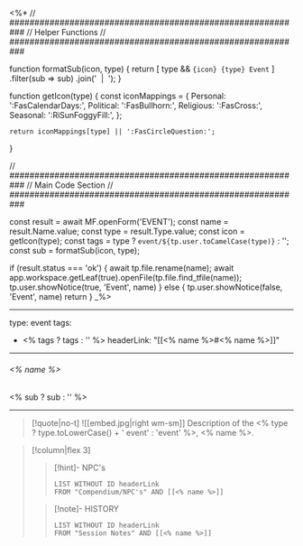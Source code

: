 <%*
// ###########################################################
//                        Helper Functions
// ###########################################################

function formatSub(icon, type) {
	return [
		type && `{icon} {type} Event`
	]
  	.filter(sub => sub)
  	.join('&nbsp;&nbsp;|&nbsp;&nbsp;');
}

function getIcon(type) {
	const iconMappings = {
		Personal: ':FasCalendarDays:',
		Political: ':FasBullhorn:',
		Religious: ':FasCross:',
		Seasonal: ':RiSunFoggyFill:',
	};
	
	return iconMappings[type] || ':FasCircleQuestion:';
}

// ###########################################################
//                        Main Code Section
// ###########################################################

const result = await MF.openForm('EVENT');
const name = result.Name.value;
const type = result.Type.value;
const icon = getIcon(type);
const tags = type ? `event/${tp.user.toCamelCase(type)}` : '';
const sub = formatSub(icon, type);

if (result.status === 'ok') {
    await tp.file.rename(name);
    await app.workspace.getLeaf(true).openFile(tp.file.find_tfile(name));
    tp.user.showNotice(true, 'Event', name)
} else {
    tp.user.showNotice(false, 'Event', name)
    return
}
_%>

---
type: event
tags:
- <% tags ? tags : '' %>
headerLink: "[[<% name %>#<% name %>]]"
---

###### <% name %>
<span class="sub2"><% sub ? sub : '' %></span>
___

> [!quote|no-t]
> ![[embed.jpg|right wm-sm]] Description of the <% type ? type.toLowerCase() + ' event' : 'event' %>, <% name %>.
<span class="clearfix"></span>


> [!column|flex 3]
>>[!hint]- NPC's
>>```dataview
>>LIST WITHOUT ID headerLink
>>FROM "Compendium/NPC's" AND [[<% name %>]]
>
>>[!note]- HISTORY
>>```dataview
>>LIST WITHOUT ID headerLink
>>FROM "Session Notes" AND [[<% name %>]]